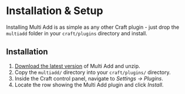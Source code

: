 # Installation & Setup

Installing Multi Add is as simple as any other Craft plugin - just drop the `multiadd` folder in your `craft/plugins` directory and install.

## Installation

1.  [Download the latest version](/craft-plugins/multi-add/pricing) of Multi Add and unzip.
2.  Copy the `multiadd/` directory into your `craft/plugins/` directory.
3.  Inside the Craft control panel, navigate to _Settings → Plugins_.
4.  Locate the row showing the Multi Add plugin and click _Install_.